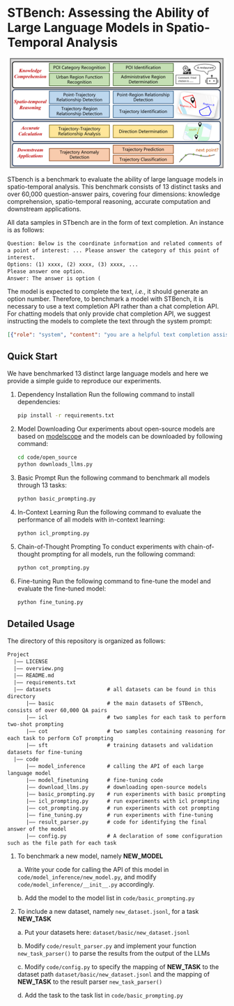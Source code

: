 # STBench: Assessing the Ability of Large Language Models in Spatio-Temporal Analysis

![local file](overview.png)

STbench is a benchmark to evaluate the ability of large language models in spatio-temporal analysis. This benchmark consists of 13 distinct tasks and over 60,000 question-answer pairs, covering four dimensions: knowledge comprehension, spatio-temporal reasoning, accurate computation and downstream applications.

All data samples in STbench are in the form of text completion. An instance is as follows:
```text
Question: Below is the coordinate information and related comments of a point of interest: ... Please answer the category of this point of interest.
Options: (1) xxxx, (2) xxxx, (3) xxxx, ...
Please answer one option.
Answer: The answer is option (
```
The model is expected to complete the text, *i.e.*, it should generate an option number. Therefore, to benchmark a model with STBench, it is necessary to use a text completion API rather than a chat completion API. For chatting models that only provide chat completion API, we suggest instructing the models to complete the text through the system prompt:
```json
[{"role": "system", "content": "you are a helpful text completion assistant. Please continue writing the text entered by the human."}, {"role": "human", "content": "Question: Below is the coordinate information and related comments of a point of interest: ... Please answer the category of this point of interest.\nOptions: (1) xxxx, (2) xxxx, (3) xxxx, ...\nPlease answer one option.\nAnswer: The answer is option ("}]
```

## Quick Start
We have benchmarked 13 distinct large language models and here we provide a simple guide to reproduce our experiments.

1. Dependency Installation
 Run the following command to install dependencies:
   ```bash
   pip install -r requirements.txt
   ```
2. Model Downloading
Our experiments about open-source models are based on [modelscope](https://github.com/modelscope/modelscope) and the models can be downloaded by following command:
    ```bash
    cd code/open_source
    python downloads_llms.py
    ```
3. Basic Prompt
Run the following command to benchmark all models through 13 tasks:
    ```bash
    python basic_prompting.py
    ``` 

4. In-Context Learning
Run the following command to evaluate the performance of all models with in-context learning:
    ```bash
    python icl_prompting.py
    ``` 

5. Chain-of-Thought Prompting
To conduct experiments with chain-of-thought prompting for all models, run the following command:
    ```bash
    python cot_prompting.py
    ```

6. Fine-tuning
Run the following command to fine-tune the model and evaluate the fine-tuned model:
    ```bash
    python fine_tuning.py
    ```

## Detailed Usage
The directory of this repository is organized as follows:
```text
Project
  |—— LICENSE
  |—— overview.png
  |—— README.md
  |—— requirements.txt
  |—— datasets                  # all datasets can be found in this directory
      |—— basic                 # the main datasets of STBench, consists of over 60,000 QA pairs
      |—— icl                   # two samples for each task to perform two-shot prompting
      |—— cot                   # two samples containing reasoning for each task to perform CoT prompting
      |—— sft                   # training datasets and validation datasets for fine-tuning
  |—— code
      |—— model_inference       # calling the API of each large language model
      |—— model_finetuning      # fine-tuning code
      |—— download_llms.py      # downloading open-source models
      |—— basic_prompting.py    # run experiments with basic prompting
      |—— icl_prompting.py      # run experiments with icl prompting
      |—— cot_prompting.py      # run experiments with cot prompting
      |—— fine_tuning.py        # run experiments with fine-tuning
      |—— result_parser.py      # code for identifying the final answer of the model
      |—— config.py             # A declaration of some configuration such as the file path for each task      
```
1. To benchmark a new model, namely **NEW_MODEL**

   a. Write your code for calling the API of this model in `code/model_inference/new_model.py`, and modify `code/model_inference/__init__.py` accordingly.

   b. Add the model to the model list in `code/basic_prompting.py` 

3. To include a new dataset, namely `new_dataset.jsonl`, for a task **NEW_TASK**

   a. Put your datasets here: `dataset/basic/new_dataset.jsonl`

   b. Modify `code/result_parser.py` and implement your function `new_task_parser()` to parse the results from the output of the LLMs

   c. Modify `code/config.py` to specify the mapping of **NEW_TASK** to the dataset path `dataset/basic/new_dataset.jsonl` and the mapping of **NEW_TASK** to the result parser `new_task_parser()`

   d. Add the task to the task list in `code/basic_prompting.py` 
   
